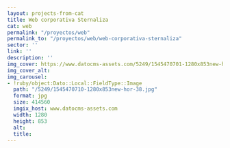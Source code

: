 ```yaml
---
layout: projects-from-cat
title: Web corporativa Sternaliza
cat: web
permalink: "/proyectos/web"
permalink_to: "/proyectos/web/web-corporativa-sternaliza"
sector: ''
link: ''
description: ''
img_cover: https://www.datocms-assets.com/5249/1545470701-1280x853new-hor-38.jpg
img_cover_alt: 
img_carousel:
- !ruby/object:Dato::Local::FieldType::Image
  path: "/5249/1545470710-1280x853new-hor-38.jpg"
  format: jpg
  size: 414560
  imgix_host: www.datocms-assets.com
  width: 1280
  height: 853
  alt: 
  title: 
---
```


